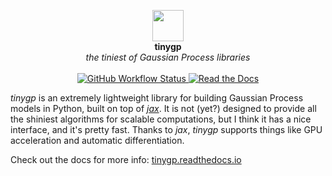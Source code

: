 <p align="center">
  <img src="https://raw.githubusercontent.com/dfm/tinygp/main/docs/_static/zap.png" width="50"><br>
  <strong>tinygp</strong><br>
  <i>the tiniest of Gaussian Process libraries</i>
  <br>
  <br>
  <a href="https://github.com/dfm/tinygp/actions/workflows/tests.yml">
    <img alt="GitHub Workflow Status" src="https://img.shields.io/github/workflow/status/dfm/tinygp/Tests">
  </a>
  <a href="https://tinygp.readthedocs.io">
    <img alt="Read the Docs" src="https://img.shields.io/readthedocs/tinygp">
  </a>
</p>

_tinygp_ is an extremely lightweight library for building Gaussian Process
models in Python, built on top of [_jax_](https://github.com/google/jax). It is
not (yet?) designed to provide all the shiniest algorithms for scalable
computations, but I think it has a nice interface, and it's pretty fast. Thanks
to _jax_, _tinygp_ supports things like GPU acceleration and automatic
differentiation.

Check out the docs for more info:
[tinygp.readthedocs.io](https://tinygp.readthedocs.io)
